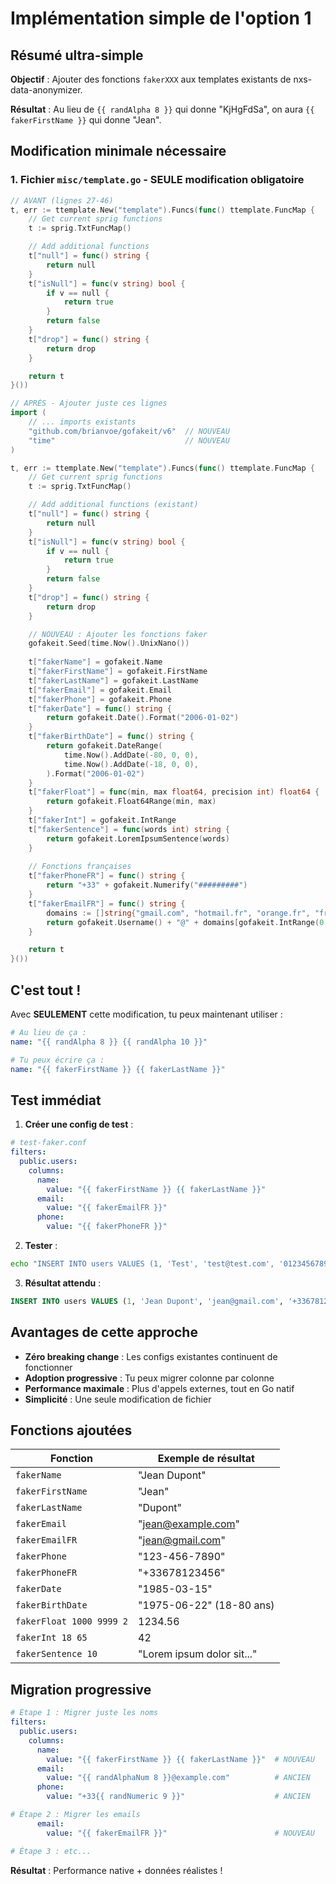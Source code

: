 # Implémentation simple de l'option 1

## Résumé ultra-simple

**Objectif** : Ajouter des fonctions `fakerXXX` aux templates existants de nxs-data-anonymizer.

**Résultat** : Au lieu de `{{ randAlpha 8 }}` qui donne "KjHgFdSa", on aura `{{ fakerFirstName }}` qui donne "Jean".

## Modification minimale nécessaire

### 1. Fichier `misc/template.go` - SEULE modification obligatoire

```go
// AVANT (lignes 27-46)
t, err := ttemplate.New("template").Funcs(func() ttemplate.FuncMap {
    // Get current sprig functions
    t := sprig.TxtFuncMap()

    // Add additional functions
    t["null"] = func() string {
        return null
    }
    t["isNull"] = func(v string) bool {
        if v == null {
            return true
        }
        return false
    }
    t["drop"] = func() string {
        return drop
    }

    return t
}())
```

```go
// APRÈS - Ajouter juste ces lignes
import (
    // ... imports existants
    "github.com/brianvoe/gofakeit/v6"  // NOUVEAU
    "time"                             // NOUVEAU
)

t, err := ttemplate.New("template").Funcs(func() ttemplate.FuncMap {
    // Get current sprig functions
    t := sprig.TxtFuncMap()

    // Add additional functions (existant)
    t["null"] = func() string {
        return null
    }
    t["isNull"] = func(v string) bool {
        if v == null {
            return true
        }
        return false
    }
    t["drop"] = func() string {
        return drop
    }

    // NOUVEAU : Ajouter les fonctions faker
    gofakeit.Seed(time.Now().UnixNano())
    
    t["fakerName"] = gofakeit.Name
    t["fakerFirstName"] = gofakeit.FirstName
    t["fakerLastName"] = gofakeit.LastName
    t["fakerEmail"] = gofakeit.Email
    t["fakerPhone"] = gofakeit.Phone
    t["fakerDate"] = func() string {
        return gofakeit.Date().Format("2006-01-02")
    }
    t["fakerBirthDate"] = func() string {
        return gofakeit.DateRange(
            time.Now().AddDate(-80, 0, 0),
            time.Now().AddDate(-18, 0, 0),
        ).Format("2006-01-02")
    }
    t["fakerFloat"] = func(min, max float64, precision int) float64 {
        return gofakeit.Float64Range(min, max)
    }
    t["fakerInt"] = gofakeit.IntRange
    t["fakerSentence"] = func(words int) string {
        return gofakeit.LoremIpsumSentence(words)
    }
    
    // Fonctions françaises
    t["fakerPhoneFR"] = func() string {
        return "+33" + gofakeit.Numerify("#########")
    }
    t["fakerEmailFR"] = func() string {
        domains := []string{"gmail.com", "hotmail.fr", "orange.fr", "free.fr", "yahoo.fr"}
        return gofakeit.Username() + "@" + domains[gofakeit.IntRange(0, len(domains)-1)]
    }

    return t
}())
```

## C'est tout !

Avec **SEULEMENT** cette modification, tu peux maintenant utiliser :

```yaml
# Au lieu de ça :
name: "{{ randAlpha 8 }} {{ randAlpha 10 }}"

# Tu peux écrire ça :
name: "{{ fakerFirstName }} {{ fakerLastName }}"
```

## Test immédiat

1. **Créer une config de test** :
```yaml
# test-faker.conf
filters:
  public.users:
    columns:
      name:
        value: "{{ fakerFirstName }} {{ fakerLastName }}"
      email:
        value: "{{ fakerEmailFR }}"
      phone:
        value: "{{ fakerPhoneFR }}"
```

2. **Tester** :
```bash
echo "INSERT INTO users VALUES (1, 'Test', 'test@test.com', '0123456789');" | ./nxs-data-anonymizer -t mysql -c test-faker.conf
```

3. **Résultat attendu** :
```sql
INSERT INTO users VALUES (1, 'Jean Dupont', 'jean@gmail.com', '+33678123456');
```

## Avantages de cette approche

- **Zéro breaking change** : Les configs existantes continuent de fonctionner
- **Adoption progressive** : Tu peux migrer colonne par colonne  
- **Performance maximale** : Plus d'appels externes, tout en Go natif
- **Simplicité** : Une seule modification de fichier

## Fonctions ajoutées

| Fonction | Exemple de résultat |
|----------|-------------------|
| `fakerName` | "Jean Dupont" |
| `fakerFirstName` | "Jean" |
| `fakerLastName` | "Dupont" |  
| `fakerEmail` | "jean@example.com" |
| `fakerEmailFR` | "jean@gmail.com" |
| `fakerPhone` | "123-456-7890" |
| `fakerPhoneFR` | "+33678123456" |
| `fakerDate` | "1985-03-15" |
| `fakerBirthDate` | "1975-06-22" (18-80 ans) |
| `fakerFloat 1000 9999 2` | 1234.56 |
| `fakerInt 18 65` | 42 |
| `fakerSentence 10` | "Lorem ipsum dolor sit..." |

## Migration progressive

```yaml
# Étape 1 : Migrer juste les noms
filters:
  public.users:
    columns:
      name:
        value: "{{ fakerFirstName }} {{ fakerLastName }}"  # NOUVEAU
      email:
        value: "{{ randAlphaNum 8 }}@example.com"          # ANCIEN
      phone:
        value: "+33{{ randNumeric 9 }}"                    # ANCIEN

# Étape 2 : Migrer les emails  
      email:
        value: "{{ fakerEmailFR }}"                        # NOUVEAU

# Étape 3 : etc...
```

**Résultat** : Performance native + données réalistes !